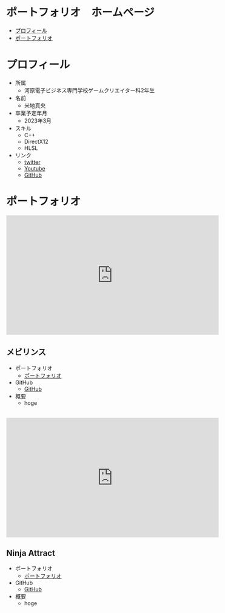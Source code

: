 <link href="stylesheet.css" rel="stylesheet"></link>

# ポートフォリオ　ホームページ

* [プロフィール](#プロフィール)
* [ポートフォリオ](#ポートフォリオ)

# プロフィール
* 所属
  * 河原電子ビジネス専門学校ゲームクリエイター科2年生
* 名前
  * 米地真央
* 卒業予定年月
  * 2023年3月
* スキル
  * C++
  * DirectX12
  * HLSL
* リンク
  * [twitter](https://twitter.com/MaoYoneji)
  * [Youtube](https://t.co/9eECMGKMFi)
  * [GitHub](https://github.com/yonema)

# ポートフォリオ

<section class = LeftAdjustIcon>
<iframe width="560" height="315" src="https://www.youtube.com/embed/tjr57sUuqcA" title="YouTube video player" frameborder="0" allow="accelerometer; autoplay; clipboard-write; encrypted-media; gyroscope; picture-in-picture" allowfullscreen></iframe>
</section>

<section class = LeftAdjustIntroductionText>

## メビリンス
* ポートフォリオ
  * [ポートフォリオ](https://yonema.github.io/Mobyrinth_Portfolio "Mobyrinth_Portfolio")
* GitHub
  * [GitHub](https://github.com/yonema/Mobyrinth_MyGame)
* 概要
    * hoge
</section>

<br style="clear: both;">

<section class = LeftAdjustIcon>
<iframe width="560" height="315" src="https://www.youtube.com/embed/u_MAB6T7sVs" title="YouTube video player" frameborder="0" allow="accelerometer; autoplay; clipboard-write; encrypted-media; gyroscope; picture-in-picture" allowfullscreen></iframe>
</section>

<section class = LeftAdjustIntroductionText>

## Ninja Attract
* ポートフォリオ
  * [ポートフォリオ](https://yonema.github.io/NinjaAttract_Portfolio/ "NinjaAttract_Portfolio")
* GitHub
  * [GitHub](https://github.com/yonema/NinjaAttract_MyGame)
* 概要
  * hoge
</section>